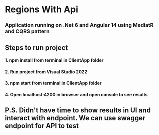 
# Regions With Api

### Application running on .Net 6 and Angular 14 using MediatR and CQRS pattern

## Steps to run project

#### 1.  npm install from terminal in ClientApp folder
#### 2.  Run project from Visual Studio 2022
#### 3.  npm start from terminal in ClientApp folder
#### 4.  Open localhost:4200 in browser and open console to see results

## P.S. Didn't have time to show results in UI and interact with endpoint. We can use swagger endpoint for API to test
